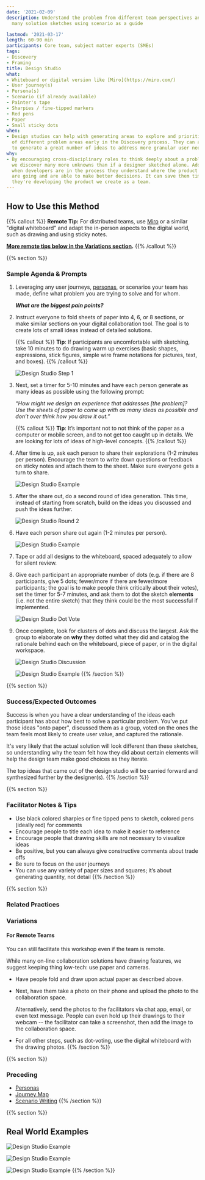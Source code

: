 ```yaml
---
date: '2021-02-09'
description: Understand the problem from different team perspectives and generate
  many solution sketches using scenario as a guide

lastmod: '2021-03-17'
length: 60-90 min
participants: Core team, subject matter experts (SMEs)
tags:
- Discovery
- Framing
title: Design Studio
what:
- Whiteboard or digital version like [Miro](https://miro.com/)
- User journey(s)
- Persona(s)
- Scenario (if already available)
- Painter's tape
- Sharpies / fine-tipped markers
- Red pens
- Paper
- Small sticky dots
when:
- Design studios can help with generating areas to explore and prioritize a range
  of different problem areas early in the Discovery process. They can also be used
  to generate a great number of ideas to address more granular user needs later on.
why:
- By encouraging cross-disciplinary roles to think deeply about a problem simultaneously,
  we discover many more unknowns than if a designer sketched alone. Additionally,
  when developers are in the process they understand where the product and/or service
  are going and are able to make better decisions. It can save them time later as
  they're developing the product we create as a team.
---
```


## How to Use this Method
   {{% callout %}}
   **Remote Tip:** For distributed teams, use [Miro](https://miro.com/) or a similar "digital whiteboard" and adapt the in-person aspects to the digital world, such as drawing and using sticky notes. 
   
   **[More remote tips below in the Variations section](#variations).**
   {{% /callout %}}

{{% section %}}
### Sample Agenda & Prompts
1. Leveraging any user journeys, [personas](/practices/personas), or scenarios your team has made, define what problem you are trying to solve and for whom. 

   ***What are the biggest pain points?***

1. Instruct everyone to fold sheets of paper into 4, 6, or 8 sections, or make similar sections on your digital collaboration tool. The goal is to create lots of small ideas instead of detailed solutions.

   {{% callout %}}
   **Tip**: If participants are uncomfortable with sketching, take 10 minutes to do drawing warm up exercises (basic shapes, expressions, stick figures, simple wire frame notations for pictures, text, and boxes).
   {{% /callout %}}
   
   ![Design Studio Step 1](images/ds-1.png)

1. Next, set a timer for 5-10 minutes and have each person generate as many ideas as possible using the following prompt:

   _“How might we design an experience that addresses [the problem]? Use the sheets of paper to come up with as many ideas as possible and don’t over think how you draw it out.”_

   {{% callout %}}
   **Tip**: It’s important not to not think of the paper as a computer or mobile screen, and to not get too caught up in details. We are looking for lots of ideas of high-level concepts.
   {{% /callout %}}
   
1. After time is up, ask each person to share their explorations (1-2 minutes per person). Encourage the team to write down questions or feedback on sticky notes and attach them to the sheet. Make sure everyone gets a turn to share.

   ![Design Studio Example](images/ds-example-1.png)
 
1. After the share out, do a second round of idea generation. This time, instead of starting from scratch, build on the ideas you discussed and push the ideas further.

   ![Design Studio Round 2](images/ds-2.png)
 
1. Have each person share out again (1-2 minutes per person).

   ![Design Studio Example](images/ds-example-4.png)
 
1. Tape or add all designs to the whiteboard, spaced adequately to allow for silent review.
 
1. Give each participant an appropriate number of dots (e.g. if there are 8 participants, give 5 dots; fewer/more if there are fewer/more participants; the goal is to make people think critically about their votes), set the timer for 5-7 minutes, and ask them to dot the sketch **elements** (i.e. not the entire sketch) that they think could be the most successful if implemented.

   ![Design Studio Dot Vote](images/ds-3.png)
 
1. Once complete, look for clusters of dots and discuss the largest. Ask the group to elaborate on **why** they dotted what they did and catalog the rationale behind each on the whiteboard, piece of paper, or in the digital workspace.

   ![Design Studio Discussion](images/ds-4.png)
   
   ![Design Studio Example](images/ds-example-2.png)
{{% /section %}}

{{% section %}}
### Success/Expected Outcomes
Success is when you have a clear understanding of the ideas each participant has about how best to solve a particular problem. You've put those ideas "onto paper", discussed them as a group, voted on the ones the team feels most likely to create user value, and captured the rationale.

It's very likely that the actual solution will look different than these sketches, so understanding why the team felt how they did about certain elements will help the design team make good choices as they iterate.

The top ideas that came out of the design studio will be carried forward and synthesized further by the designer(s).
{{% /section %}}

{{% section %}}
### Facilitator Notes & Tips

- Use black colored sharpies or fine tipped pens to sketch, colored pens (ideally red) for comments
- Encourage people to title each idea to make it easier to reference
- Encourage people that drawing skills are not necessary to visualize ideas
- Be positive, but you can always give constructive comments about trade offs
- Be sure to focus on the user journeys
- You can use any variety of paper sizes and squares; it’s about generating quantity, not detail
{{% /section %}}

{{% section %}}
### Related Practices
### Variations
#### For Remote Teams
You can still facilitate this workshop even if the team is remote. 

While many on-line collaboration solutions have drawing features, we suggest keeping thing low-tech: use paper and cameras. 

- Have people fold and draw upon actual paper as described above.

- Next, have them take a photo on their phone and upload the photo to the collaboration space.
   
   Alternatively, send the photos to the facilitators via chat app, email, or even text message. People can even hold up their drawings to their webcam -- the facilitator can take a screenshot, then add the image to the collaboration space.

- For all other steps, such as dot-voting, use the digital whiteboard with the drawing photos.
{{% /section %}}

{{% section %}}
### Preceding
- [Personas](/practices/personas)
- [Journey Map](/practices/journey-map)
- [Scenario Writing](/practices/scenario-writing)
{{% /section %}}

{{% section %}}
## Real World Examples
![Design Studio Example](images/ds-example-3.png)

![Design Studio Example](images/ds-example-5.png)

![Design Studio Example](images/ds-example-6.png)
{{% /section %}}
